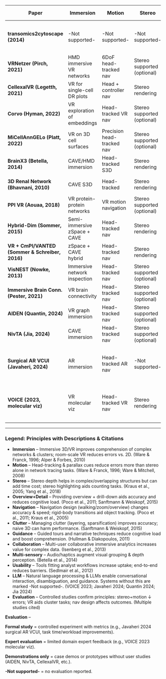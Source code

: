 | Paper | Immersion | Motion | Stereo | Overview+Detail | Navigation | Clutter | Guidance | Collaboration | Multi-sensory | Usability | LLM | Evaluation |
|-------|-----------|--------|--------|-----------------|------------|---------|----------|---------------|---------------|-----------|-----|------------|
| **transomics2cytoscape (2014)** | -Not supported- | -Not supported- | -Not supported- | Layered 2.5D pathway views | Panel-driven exploration | Plane stacking reduces overlap | -Not supported- | -Not supported- | -Not supported- | Automates 2.5D integration with Cytoscape | -Not supported- | -Not supported- |
| **VRNetzer (Pirch, 2021)** | HMD immersive VR networks | 6DoF head-tracked nav | Stereo supported (optional) | Multi-layout + subnetworks | VR nav with shortest paths | Layout + subgraph filtering | Task workflows as guides | Single-user (no collab) | -Not supported- | Integrated VR analysis platform | -Not supported- | -Not supported- |
| **CellexalVR (Legetth, 2021)** | VR for single-cell DR plots | Head + controller nav | Stereo rendering | Global DR + local clusters | Gesture selection, lassoing | Subsampling + metadata filters | Session flow guides exploration | Multi-user supported | -Not supported- | Pipelines + easy export | -Not supported- | Demonstrations only (case demos) |
| **Corvo (Hyman, 2022)** | VR exploration of embeddings | Head-tracked VR nav | Stereo supported (optional) | Overview of embeddings + local probes | No-code VR navigation | Filter/brush across embeddings | Guided VR analysis steps | Single-user (no collab) | -Not supported- | No-code workflow integration | -Not supported- | Demonstrations only |
| **MiCellAnnGELo (Platt, 2022)** | VR on 3D cell surfaces | Precision head-tracked nav | Stereo supported (optional) | Whole-cell surface + ROIs | 3D selection + annotation | Focus on surface ROIs | Protocol-driven annotation | Single-user (no collab) | -Not supported- | Unity app with labeling integration | -Not supported- | Demonstrations only |
| **BrainX3 (Betella, 2014)** | CAVE/HMD immersion | Head-tracked S3D | Stereo rendering | Global brain with local regions | Embodied navigation tools | Region filtering + multimodal cues | -Not supported- | Single-user (no collab) | Sonification for edges/nodes | Prototype system | -Not supported- | Demonstrations only |
| **3D Renal Network (Bhavnani, 2010)** | CAVE S3D | Head-tracked | Stereo rendering | Disease–gene overview with local focus | Walk-through exploration | Spatial separation in CAVE | -Not supported- | Single-user (no collab) | -Not supported- | Early prototype system | -Not supported- | -Not supported- |
| **PPI VR (Aouaa, 2018)** | VR protein-protein networks | VR motion navigation | Stereo supported (optional) | PPI overview + clusters | Interactive VR mining tools | Cluster/subnet focus | -Not supported- | Single-user (no collab) | -Not supported- | Case-study prototype | -Not supported- | -Not supported- |
| **Hybrid-Dim (Sommer, 2015)** | Semi-immersive zSpace + CAVE | Head-tracked nav | Stereo rendering | Stereo overview + immersive detail | Linked display interaction | Hybrid 2.5D/3D occlusion control | Structured analysis across displays | Single-user (no collab) | -Not supported- | Workflow bridging 2D↔VR | -Not supported- | Demonstrations only |
| **VR + CmPI/VANTED (Sommer & Schreiber, 2016)** | zSpace + CAVE hybrid | Head-tracked nav | Stereo rendering | Linked overview and detail | Cross-display linking + selection | Overview+detail split | Linked pipeline steps | Single-user (no collab) | -Not supported- | Workflow bridging 2D↔VR | -Not supported- | Demonstrations only |
| **VisNEST (Nowke, 2013)** | Immersive network inspection | Head-tracked nav | Stereo supported (optional) | Network overview + neurons | Neuron selection, spike data | Selective focus on neurons | -Not supported- | Single-user (no collab) | -Not supported- | System integration prototype | -Not supported- | -Not supported- |
| **Immersive Brain Conn. (Pester, 2021)** | VR brain connectivity | Head-tracked nav | Stereo supported (optional) | Whole-brain ↔ regional drill-down | Navigate connectivity layers | Modal separation of connectivity | -Not supported- | Single-user (no collab) | -Not supported- | Demonstration platform | -Not supported- | -Not supported- |
| **AIDEN (Quantin, 2024)** | VR graph immersion | Head-tracked nav | Stereo supported (optional) | Semantic graph overview + queries | Voice-driven graph navigation | Filter via NL queries | Voice-based query guidance | Single-user (no collab) | -Not supported- | RDF ontology workflow integration | LLM-assisted speech queries | Demonstrations only |
| **NivTA (Jia, 2024)** | CAVE immersion | Head-tracked nav | Stereo supported (optional) | Educational content overview | Voice/gesture navigation | -Not supported- | LLM-based teaching assistant | Multi-user CAVE class | -Not supported- | Education-focused workflow | LLM conversational tutor | Demonstrations only |
| **Surgical AR VCUI (Javaheri, 2024)** | AR immersion | Head-tracked AR nav | -Not supported- | Surgical overlay detail + context | Voice-controlled overlays | -Not supported- | LLM resolves ambiguous commands | Multi-user OR team | -Not supported- | Integrated into surgical workflow | LLM-mediated speech control | **Formal study** – surgeons: task time ↓, workload ↓ [[Javaheri 2024]] |
| **VOICE (2023, molecular viz)** | VR molecular viz | Head-tracked VR nav | Stereo rendering | Molecular overview + details | Conversational NL navigation | Sparsification in dense scenes | LLM conversational guide | Single-user (no collab) | -Not supported- | Integrated into molecular workflow | LLM-mediated NL conversation | **Expert evaluation** – educators, molecular scientists [[VOICE 2023]] |


---

### Legend: Principles with Descriptions & Citations

- **Immersion** – Immersive 3D/VR improves comprehension of complex networks & clusters; room-scale VR reduces errors vs. 2D. (Ware & Franck, 1996; Alper & Forbes, 2010)  
- **Motion** – Head-tracking & parallax cues reduce errors more than stereo alone in network tracing tasks. (Ware & Franck, 1996; Ware & Mitchell, 2008)  
- **Stereo** – Stereo depth helps in complex/overlapping structures but can add time cost; stereo highlighting aids counting tasks. (Kraus et al., 2005; Yang et al., 2018)  
- **Overview+Detail** – Providing overview + drill-down aids accuracy and reduces cognitive load. (Poco et al., 2011; Sanftmann & Weiskopf, 2015)  
- **Navigation** – Navigation design (walking/zoom/overview) changes accuracy & speed; rigid-body transitions aid object tracking. (Poco et al., 2011; Kraus et al., 2005)  
- **Clutter** – Managing clutter (layering, sparsification) improves accuracy; naive 3D can harm performance. (Sanftmann & Weiskopf, 2015)  
- **Guidance** – Guided tours and narrative techniques reduce cognitive load and boost comprehension. (Hullman & Diakopoulos, 2011)  
- **Collaboration** – Multi-user collaborative immersive analytics increases value for complex data. (Isenberg et al., 2013)  
- **Multi-sensory** – Audio/haptics augment visual grouping & depth perception. (Betella et al., 2014)  
- **Usability** – Tools fitting analyst workflows increase uptake; end-to-end reduces barriers. (Sedlmair et al., 2012)
- **LLM** – Natural language processing & LLMs enable conversational interaction, disambiguation, and guidance. Systems without this are marked -Not supported-. (VOICE 2023; Javaheri 2024; Quantin 2024; Jia 2024)
- **Evaluation** – Controlled studies confirm principles: stereo+motion ↓ errors; VR aids cluster tasks; nav design affects outcomes. (Multiple studies cited)  

**Evaluation** –

**Formal study** = controlled experiment with metrics (e.g., Javaheri 2024 surgical AR VCUI, task time/workload improvements).

**Expert evaluation** = limited domain expert feedback (e.g., VOICE 2023 molecular viz).

**Demonstrations only** = case demos or prototypes without user studies (AIDEN, NivTA, CellexalVR, etc.).

**-Not supported-** = no evaluation reported.

